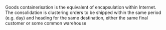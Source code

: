 Goods containerisation is the equivalent of encapsulation
within Internet. The consolidation is clustering orders to be shipped within the same period (e.g. day) and heading for
the same destination, either the same final customer or some common warehouse
